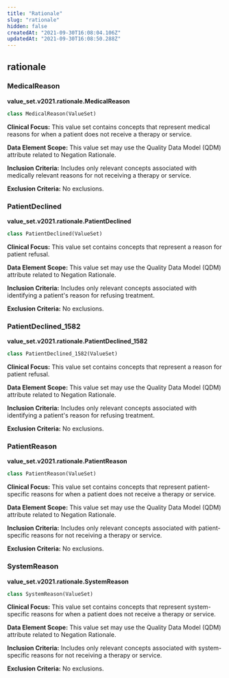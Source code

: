 ```yaml
---
title: "Rationale"
slug: "rationale"
hidden: false
createdAt: "2021-09-30T16:08:04.106Z"
updatedAt: "2021-09-30T16:08:50.288Z"
---
```

<a id="value_set.v2021.rationale"></a>

## rationale

<a id="value_set.v2021.rationale.MedicalReason"></a>

### MedicalReason
**value_set.v2021.rationale.MedicalReason**

```python
class MedicalReason(ValueSet)
```

**Clinical Focus:** This value set contains concepts that represent medical reasons for when a patient does not receive a therapy or service.

**Data Element Scope:** This value set may use the Quality Data Model (QDM) attribute related to Negation Rationale.

**Inclusion Criteria:** Includes only relevant concepts associated with medically relevant reasons for not receiving a therapy or service.

**Exclusion Criteria:** No exclusions.

<a id="value_set.v2021.rationale.PatientDeclined"></a>

### PatientDeclined
**value_set.v2021.rationale.PatientDeclined**

```python
class PatientDeclined(ValueSet)
```

**Clinical Focus:** This value set contains concepts that represent a reason for patient refusal.

**Data Element Scope:** This value set may use the Quality Data Model (QDM) attribute related to Negation Rationale.

**Inclusion Criteria:** Includes only relevant concepts associated with identifying a patient's reason for refusing treatment.

**Exclusion Criteria:** No exclusions.

<a id="value_set.v2021.rationale.PatientDeclined_1582"></a>

### PatientDeclined\_1582
**value_set.v2021.rationale.PatientDeclined_1582**

```python
class PatientDeclined_1582(ValueSet)
```

**Clinical Focus:** This value set contains concepts that represent a reason for patient refusal.

**Data Element Scope:** This value set may use the Quality Data Model (QDM) attribute related to Negation Rationale.

**Inclusion Criteria:** Includes only relevant concepts associated with identifying a patient's reason for refusing treatment.

**Exclusion Criteria:** No exclusions.

<a id="value_set.v2021.rationale.PatientReason"></a>

### PatientReason
**value_set.v2021.rationale.PatientReason**

```python
class PatientReason(ValueSet)
```

**Clinical Focus:** This value set contains concepts that represent patient-specific reasons for when a patient does not receive a therapy or service.

**Data Element Scope:** This value set may use the Quality Data Model (QDM) attribute related to Negation Rationale.

**Inclusion Criteria:** Includes only relevant concepts associated with patient-specific reasons for not receiving a therapy or service.

**Exclusion Criteria:** No exclusions.

<a id="value_set.v2021.rationale.SystemReason"></a>

### SystemReason
**value_set.v2021.rationale.SystemReason**

```python
class SystemReason(ValueSet)
```

**Clinical Focus:** This value set contains concepts that represent system-specific reasons for when a patient does not receive a therapy or service.

**Data Element Scope:** This value set may use the Quality Data Model (QDM) attribute related to Negation Rationale.

**Inclusion Criteria:** Includes only relevant concepts associated with system-specific reasons for not receiving a therapy or service.

**Exclusion Criteria:** No exclusions.